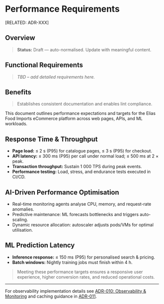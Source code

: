 # Performance Requirements

[RELATED: ADR-XXX]

## Overview

> **Status:** Draft — auto-normalised. Update with meaningful content.

## Functional Requirements

> _TBD – add detailed requirements here._

## Benefits

> Establishes consistent documentation and enables lint compliance.



This document outlines performance expectations and targets for the Elias Food Imports eCommerce platform across web pages, APIs, and ML workloads.



## Response Time & Throughput

- **Page load:** ≤ 2 s (P95) for catalogue pages, ≤ 3 s (P95) for checkout.
- **API latency:** ≤ 300 ms (P95) per call under normal load; ≤ 500 ms at 2 × peak.
- **Transaction throughput:** Sustain 1 000 TPS during peak events.
- **Performance testing:** Load, stress, and endurance tests executed in CI/CD.

## AI-Driven Performance Optimisation

- Real-time monitoring agents analyse CPU, memory, and request-rate anomalies.
- Predictive maintenance: ML forecasts bottlenecks and triggers auto-scaling.
- Dynamic resource allocation: autoscaler adjusts pods/VMs for optimal utilisation.

## ML Prediction Latency

- **Inference response:** ≤ 150 ms (P95) for personalised search & pricing.
- **Batch windows:** Nightly training jobs must finish within 4 h.


> Meeting these performance targets ensures a responsive user experience, higher conversion rates, and reduced operational costs.

---

For observability implementation details see [ADR-010: Observability & Monitoring](../../adr/010-observability-monitoring-strategy.md) and caching guidance in [ADR-011](../../adr/011-multi-layered-caching-strategy.md).
